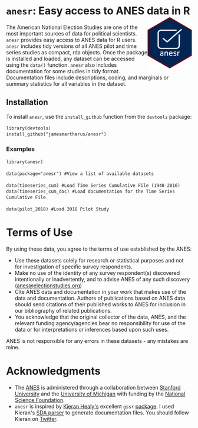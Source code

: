 # `anesr`: Easy access to ANES data in R <img src="man/figures/logo.png" align="right" width=120 />

The American National Election Studies are one of the most important sources of data for political scientists. `anesr` provides easy access to ANES data for R users. `anesr` includes tidy versions of all ANES pilot and time series studies as compact, rda objects. Once the package is installed and loaded, any dataset can be accessed using the `data()` function. `anesr` also includes documentation for some studies in tidy format. Documentation files include descriptions, coding, and marginals or summary statistics for all variables in the dataset. 

## Installation

To install `anesr`, use the `install_github` function from the `devtools` package:

```
library(devtools)
install_github("jamesmartherus/anesr")
```


### Examples

```
library(anesr)

data(package="anesr") #View a list of available datasets

data(timeseries_cum) #Load Time Series Cumulative File (1948-2016)
data(timeseries_cum_doc) #Load documentation for the Time Series Cumulative File

data(pilot_2018) #Load 2018 Pilot Study
```

# Terms of Use

By using these data, you agree to the terms of use established by the ANES:

- Use these datasets solely for research or statistical purposes and not for investigation of specific survey respondents.
- Make no use of the identity of any survey respondent(s) discovered intentionally or inadvertently, and to advise ANES of any such discovery (anes@electionstudies.org)
- Cite ANES data and documentation in your work that makes use of the data and documentation. Authors of publications based on ANES data should send citations of their published works to ANES for inclusion in our bibliography of related publications.
- You acknowledge that the original collector of the data, ANES, and the relevant funding agency/agencies bear no responsibility for use of the data or for interpretations or inferences based upon such uses.

ANES is not responsible for any errors in these datasets - any mistakes are mine. 

# Acknowledgments

- The [ANES](https://electionstudies.org/) is administered through a collaboration between [Stanford University](https://www.stanford.edu/) and the [University of Michigan](https://umich.edu/) with funding by the [National Science Foundation](https://www.nsf.gov). 
- `anesr` is inspired by [Kieran Healy's](https://kieranhealy.org/) excellent `gssr` [package](https://github.com/kjhealy/gssr). I used Kieran's [SDA parser](https://github.com/kjhealy/sda_parser) to generate documentation files. You should follow Kieran on [Twitter](https://twitter.com/kjhealy). 




